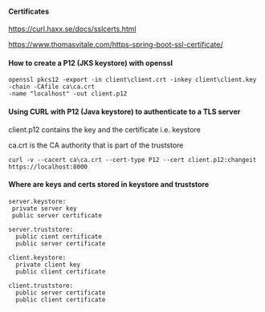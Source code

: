 #### Certificates
https://curl.haxx.se/docs/sslcerts.html

https://www.thomasvitale.com/https-spring-boot-ssl-certificate/

#### How to create a P12 (JKS keystore) with openssl
````
openssl pkcs12 -export -in client\client.crt -inkey client\client.key -chain -CAfile ca\ca.crt 
-name "localhost" -out client.p12
````

#### Using CURL with P12 (Java keystore) to authenticate to a TLS server
client.p12 contains the key and the certificate i.e. keystore

ca.crt is the CA authority that is part of the truststore
````
curl -v --cacert ca\ca.crt --cert-type P12 --cert client.p12:changeit https://localhost:8000
````

#### Where are keys and certs stored in keystore and truststore
```
server.keystore:
 private server key
 public server certificate
 
server.truststore:
  public cient certificate
  public server certificate
  
client.keystore:
  private client key
  public client certificate

client.truststore:
  public server certificate
  public client certificate
```
